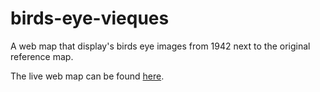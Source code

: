 # birds-eye-vieques
A web map that display's birds eye images from 1942 next to the original reference map.

The live web map can be found [here](https://klausmayr.github.io/birds-eye-vieques/).
